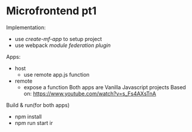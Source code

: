 # Microfrontend pt1
Implementation:
- use _create-mf-app_ to setup project
- use webpack _module federation plugin_

Apps:
- host
    - use remote app.js function
- remote
    - expose a function
Both apps are Vanilla Javascript projects
Based on: https://www.youtube.com/watch?v=s_Fs4AXsTnA

Build & run(for both apps)
- npm install
- npm run start
ir